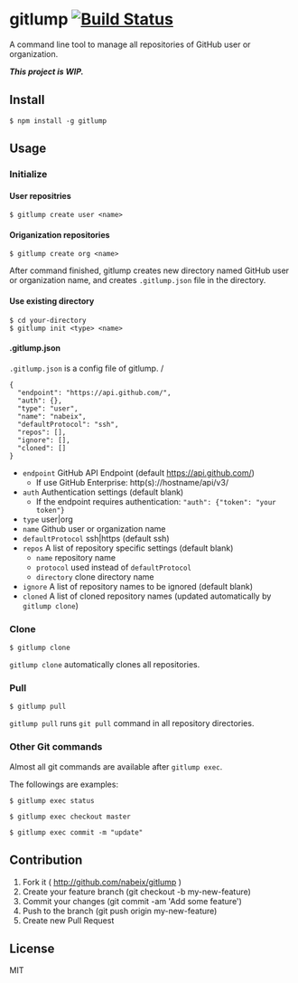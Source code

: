 # gitlump [![Build Status](https://travis-ci.org/nabeix/gitlump.svg?branch=master)](https://travis-ci.org/nabeix/gitlump)

A command line tool to manage all repositories of GitHub user or organization.

***This project is WIP.***

## Install

```
$ npm install -g gitlump
```

## Usage

### Initialize

#### User repositries

```
$ gitlump create user <name>
```

#### Origanization repositories

```
$ gitlump create org <name>
```

After command finished, gitlump creates new directory named GitHub user or organization name, and creates `.gitlump.json` file in the directory.

#### Use existing directory

```
$ cd your-directory
$ gitlump init <type> <name>
```

#### .gitlump.json

`.gitlump.json` is a config file of gitlump.
/
```
{
  "endpoint": "https://api.github.com/",
  "auth": {},
  "type": "user",
  "name": "nabeix",
  "defaultProtocol": "ssh",
  "repos": [],
  "ignore": [],
  "cloned": []
}
```

* `endpoint` GitHub API Endpoint (default https://api.github.com/)
  * If use GitHub Enterprise: http(s)://hostname/api/v3/
* `auth` Authentication settings (default blank)
  * If the endpoint requires authentication: `"auth": {"token": "your token"}`
* `type` user|org
* `name` Github user or organization name
* `defaultProtocol` ssh|https (default ssh)
* `repos` A list of repository specific settings (default blank)
  * `name` repository name
  * `protocol` used instead of `defaultProtocol`
  * `directory` clone directory name
* `ignore` A list of repository names to be ignored (default blank)
* `cloned` A list of cloned repository names (updated automatically by `gitlump clone`)

### Clone

```
$ gitlump clone
```

`gitlump clone` automatically clones all repositories.


### Pull

```
$ gitlump pull
```

`gitlump pull` runs `git pull` command in all repository directories.


### Other Git commands

Almost all git commands are available after `gitlump exec`.

The followings are examples:

```
$ gitlump exec status
```

```
$ gitlump exec checkout master
```

```
$ gitlump exec commit -m "update"
```

## Contribution

1. Fork it ( http://github.com/nabeix/gitlump )
2. Create your feature branch (git checkout -b my-new-feature)
3. Commit your changes (git commit -am 'Add some feature')
4. Push to the branch (git push origin my-new-feature)
5. Create new Pull Request

## License

MIT
